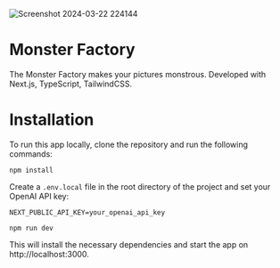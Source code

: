 
![Screenshot 2024-03-22 224144](https://github.com/nafisamiri/Monster-Factory/assets/75607606/0a0c6c5b-5077-4dd9-bd5f-119a8ce37629)


# Monster Factory
The Monster Factory makes your pictures monstrous. Developed with Next.js, TypeScript, TailwindCSS.

# Installation

To run this app locally, clone the repository and run the following commands:

`npm install`

Create a `.env.local` file in the root directory of the project and set your OpenAI API key:

`NEXT_PUBLIC_API_KEY=your_openai_api_key`

`npm run dev`

This will install the necessary dependencies and start the app on http://localhost:3000.
